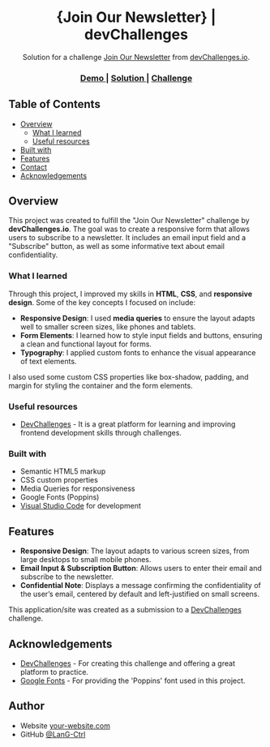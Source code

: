<h1 align="center">{Join Our Newsletter} | devChallenges</h1>

<div align="center">
   Solution for a challenge <a href="https://devchallenges.io/challenge/join-our-newsletter" target="_blank">Join Our Newsletter</a> from <a href="http://devchallenges.io" target="_blank">devChallenges.io</a>.
</div>

<div align="center">
  <h3>
    <a href="{https://your-demo-link.your-domain}">
      Demo
    </a>
    <span> | </span>
    <a href="{https://your-url-to-the-solution}">
      Solution
    </a>
    <span> | </span>
    <a href="https://devchallenges.io/challenge/join-our-newsletter">
      Challenge
    </a>
  </h3>
</div>


## Table of Contents

- [Overview](#overview)
  - [What I learned](#what-i-learned)
  - [Useful resources](#useful-resources)
- [Built with](#built-with)
- [Features](#features)
- [Contact](#contact)
- [Acknowledgements](#acknowledgements)


## Overview

This project was created to fulfill the "Join Our Newsletter" challenge by **devChallenges.io**. The goal was to create a responsive form that allows users to subscribe to a newsletter. It includes an email input field and a "Subscribe" button, as well as some informative text about email confidentiality.

### What I learned

Through this project, I improved my skills in **HTML**, **CSS**, and **responsive design**. Some of the key concepts I focused on include:

- **Responsive Design**: I used **media queries** to ensure the layout adapts well to smaller screen sizes, like phones and tablets.
- **Form Elements**: I learned how to style input fields and buttons, ensuring a clean and functional layout for forms.
- **Typography**: I applied custom fonts to enhance the visual appearance of text elements.

I also used some custom CSS properties like box-shadow, padding, and margin for styling the container and the form elements.

### Useful resources

- [DevChallenges](https://devchallenges.io) - It is a great platform for learning and improving frontend development skills through challenges.

### Built with

- Semantic HTML5 markup
- CSS custom properties
- Media Queries for responsiveness
- Google Fonts (Poppins)
- [Visual Studio Code](https://code.visualstudio.com/) for development

## Features

- **Responsive Design**: The layout adapts to various screen sizes, from large desktops to small mobile phones.
- **Email Input & Subscription Button**: Allows users to enter their email and subscribe to the newsletter.
- **Confidential Note**: Displays a message confirming the confidentiality of the user’s email, centered by default and left-justified on small screens.

This application/site was created as a submission to a [DevChallenges](https://devchallenges.io/challenges-dashboard) challenge.

## Acknowledgements

- [DevChallenges](https://devchallenges.io/challenges-dashboard) - For creating this challenge and offering a great platform to practice.
- [Google Fonts](https://fonts.google.com/) - For providing the 'Poppins' font used in this project.

## Author

- Website [your-website.com](https://{your-web-site-link})
- GitHub [@LanG-Ctrl](https://{github.com/LanG-Ctrl})
